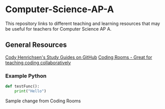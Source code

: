 # Computer-Science-AP-A
This repository links to different teaching and learning resources that may be useful for teachers for Computer Science AP A.

## General Resources ##
[Cody Henrichsen's Study Guides on GitHub](https://github.com/CodyHenrichsen-CTEC/Study_Resources/tree/main/Java)
[Coding Rooms - Great for teaching coding collaboratively](https://codingrooms.com)
### Example Python
``` Python
def testFunc():
    print("Hello")
```

Sample change from Coding Rooms
